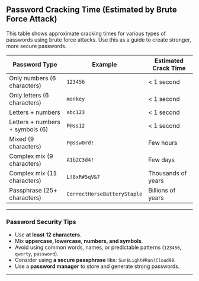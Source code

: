##  Password Cracking Time (Estimated by Brute Force Attack)

This table shows approximate cracking times for various types of passwords using brute force attacks. Use this as a guide to create stronger, more secure passwords.

| Password Type                    | Example             | Estimated Crack Time     |
|----------------------------------|----------------------|----------------------------|
| Only numbers (6 characters)      | `123456`             | < 1 second                |
| Only letters (6 characters)      | `monkey`             | < 1 second                |
| Letters + numbers                | `abc123`             | < 1 second                |
| Letters + numbers + symbols (6)  | `P@ss12`             | < 1 second                |
| Mixed (9 characters)             | `P@ssw0rd!`          | Few hours                 |
| Complex mix (9 characters)       | `A1b2C3d4!`          | Few days                  |
| Complex mix (11 characters)      | `L!8xR#5qV&7`        | Thousands of years        |
| Passphrase (25+ characters)      | `CorrectHorseBatteryStaple` | Billions of years |

---

### Password Security Tips

- Use **at least 12 characters**.
- Mix **uppercase, lowercase, numbers, and symbols**.
- Avoid using common words, names, or predictable patterns (`123456`, `qwerty`, `password`).
- Consider using **a secure passphrase** like: `Sun$Light#Run!Cloud98`.
- Use a **password manager** to store and generate strong passwords.

---
